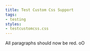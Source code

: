 ```yaml
---
title: Test Custom Css Support
tags:
- testing
styles:
- testcustomcss.css
---
```


All paragraphs should now be red. oO